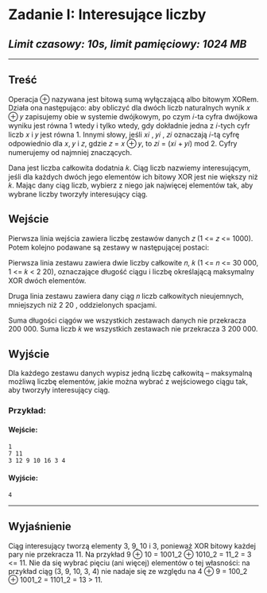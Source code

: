 # **Zadanie I**: Interesujące liczby 

## *Limit czasowy: 10s, limit pamięciowy: 1024 MB*

___

## **Treść**

Operacja ⊕ nazywana jest bitową sumą wyłączającą albo bitowym XORem. Działa ona
następująco: aby obliczyć dla dwóch liczb naturalnych wynik 𝑥 ⊕ 𝑦 zapisujemy obie w systemie
dwójkowym, po czym 𝑖-ta cyfra dwójkowa wyniku jest równa 1 wtedy i tylko wtedy, gdy dokładnie
jedna z 𝑖-tych cyfr liczb 𝑥 i 𝑦 jest równa 1. Innymi słowy, jeśli 𝑥𝑖
, 𝑦𝑖
, 𝑧𝑖 oznaczają 𝑖-tą cyfrę
odpowiednio dla 𝑥, 𝑦 i 𝑧, gdzie 𝑧 = 𝑥 ⊕ 𝑦, to 𝑧𝑖 = (𝑥𝑖 + 𝑦𝑖) mod 2. Cyfry numerujemy od
najmniej znaczących.

Dana jest liczba całkowita dodatnia 𝑘. Ciąg liczb nazwiemy interesującym, jeśli dla każdych
dwóch jego elementów ich bitowy XOR jest nie większy niż 𝑘. Mając dany ciąg liczb, wybierz z
niego jak najwięcej elementów tak, aby wybrane liczby tworzyły interesujący ciąg.


## **Wejście**

Pierwsza linia wejścia zawiera liczbę zestawów danych 𝑧 (1 <= 𝑧 <= 1000). Potem kolejno
podawane są zestawy w następującej postaci:

Pierwsza linia zestawu zawiera dwie liczby całkowite 𝑛, 𝑘 (1 <= 𝑛 <= 30 000, 1 <= 𝑘 < 2
20),
oznaczające długość ciągu i liczbę określającą maksymalny XOR dwóch elementów.

Druga linia zestawu zawiera dany ciąg 𝑛 liczb całkowitych nieujemnych, mniejszych niż 2
20
,
oddzielonych spacjami.

Suma długości ciągów we wszystkich zestawach danych nie przekracza 200 000. Suma liczb 𝑘
we wszystkich zestawach nie przekracza 3 200 000.

## **Wyjście**

Dla każdego zestawu danych wypisz jedną liczbę całkowitą – maksymalną możliwą liczbę
elementów, jakie można wybrać z wejściowego ciągu tak, aby tworzyły interesujący ciąg.

### **Przykład:**

#### **Wejście**:

    1
    7 11
    3 12 9 10 16 3 4

#### **Wyjście**:

    4

___

## **Wyjaśnienie**

Ciąg interesujący tworzą elementy 3, 9, 10 i 3, ponieważ XOR bitowy każdej pary nie
przekracza 11. Na przykład 9 ⊕ 10 = 1001_2 ⊕ 1010_2 = 11_2 = 3 <= 11. Nie da się wybrać pięciu
(ani więcej) elementów o tej własności: na przykład ciąg (3, 9, 10, 3, 4) nie nadaje się ze względu
na 4 ⊕ 9 = 100_2 ⊕ 1001_2 = 1101_2 = 13 > 11.